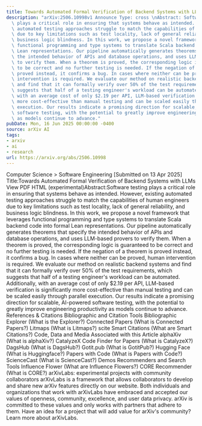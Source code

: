 ```yaml
---
title: Towards Automated Formal Verification of Backend Systems with LLMs
description: "arXiv:2506.10998v1 Announce Type: cross \nAbstract: Software testing\
  \ plays a critical role in ensuring that systems behave as intended. However, existing\
  \ automated testing approaches struggle to match the capabilities of human engineers\
  \ due to key limitations such as test locality, lack of general reliability, and\
  \ business logic blindness. In this work, we propose a novel framework that leverages\
  \ functional programming and type systems to translate Scala backend code into formal\
  \ Lean representations. Our pipeline automatically generates theorems that specify\
  \ the intended behavior of APIs and database operations, and uses LLM-based provers\
  \ to verify them. When a theorem is proved, the corresponding logic is guaranteed\
  \ to be correct and no further testing is needed. If the negation of a theorem is\
  \ proved instead, it confirms a bug. In cases where neither can be proved, human\
  \ intervention is required. We evaluate our method on realistic backend systems\
  \ and find that it can formally verify over 50% of the test requirements, which\
  \ suggests that half of a testing engineer's workload can be automated. Additionally,\
  \ with an average cost of only $2.19 per API, LLM-based verification is significantly\
  \ more cost-effective than manual testing and can be scaled easily through parallel\
  \ execution. Our results indicate a promising direction for scalable, AI-powered\
  \ software testing, with the potential to greatly improve engineering productivity\
  \ as models continue to advance."
pubDate: Mon, 16 Jun 2025 00:00:00 -0400
source: arXiv AI
tags:
- arxiv
- ai
- research
url: https://arxiv.org/abs/2506.10998
---
```


Computer Science > Software Engineering
[Submitted on 13 Apr 2025]
Title:Towards Automated Formal Verification of Backend Systems with LLMs
View PDF HTML (experimental)Abstract:Software testing plays a critical role in ensuring that systems behave as intended. However, existing automated testing approaches struggle to match the capabilities of human engineers due to key limitations such as test locality, lack of general reliability, and business logic blindness. In this work, we propose a novel framework that leverages functional programming and type systems to translate Scala backend code into formal Lean representations. Our pipeline automatically generates theorems that specify the intended behavior of APIs and database operations, and uses LLM-based provers to verify them. When a theorem is proved, the corresponding logic is guaranteed to be correct and no further testing is needed. If the negation of a theorem is proved instead, it confirms a bug. In cases where neither can be proved, human intervention is required. We evaluate our method on realistic backend systems and find that it can formally verify over 50% of the test requirements, which suggests that half of a testing engineer's workload can be automated. Additionally, with an average cost of only $2.19 per API, LLM-based verification is significantly more cost-effective than manual testing and can be scaled easily through parallel execution. Our results indicate a promising direction for scalable, AI-powered software testing, with the potential to greatly improve engineering productivity as models continue to advance.
References & Citations
Bibliographic and Citation Tools
Bibliographic Explorer (What is the Explorer?)
Connected Papers (What is Connected Papers?)
Litmaps (What is Litmaps?)
scite Smart Citations (What are Smart Citations?)
Code, Data and Media Associated with this Article
alphaXiv (What is alphaXiv?)
CatalyzeX Code Finder for Papers (What is CatalyzeX?)
DagsHub (What is DagsHub?)
Gotit.pub (What is GotitPub?)
Hugging Face (What is Huggingface?)
Papers with Code (What is Papers with Code?)
ScienceCast (What is ScienceCast?)
Demos
Recommenders and Search Tools
Influence Flower (What are Influence Flowers?)
CORE Recommender (What is CORE?)
arXivLabs: experimental projects with community collaborators
arXivLabs is a framework that allows collaborators to develop and share new arXiv features directly on our website.
Both individuals and organizations that work with arXivLabs have embraced and accepted our values of openness, community, excellence, and user data privacy. arXiv is committed to these values and only works with partners that adhere to them.
Have an idea for a project that will add value for arXiv's community? Learn more about arXivLabs.